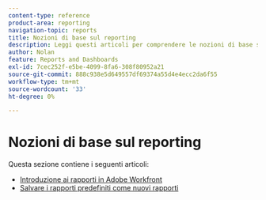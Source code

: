 ```yaml
---
content-type: reference
product-area: reporting
navigation-topic: reports
title: Nozioni di base sul reporting
description: Leggi questi articoli per comprendere le nozioni di base sulla generazione di rapporti in Adobe Workfront.
author: Nolan
feature: Reports and Dashboards
exl-id: 7cec252f-e5be-4099-8fa6-308f80952a21
source-git-commit: 888c938e5d649557df69374a55d4e4ecc2da6f55
workflow-type: tm+mt
source-wordcount: '33'
ht-degree: 0%

---
```


# Nozioni di base sul reporting

Questa sezione contiene i seguenti articoli:

* [Introduzione ai rapporti in Adobe Workfront](../../../reports-and-dashboards/reports/reporting/get-started-reports-workfront.md)
* [Salvare i rapporti predefiniti come nuovi rapporti](../../../reports-and-dashboards/reports/reporting/save-default-reports-new-reports.md)
   <!--outdated: * [Basic Report Creation Program for the new Workfront experience](https://one.workfront.com/s/basic-report-creation-program)-->
